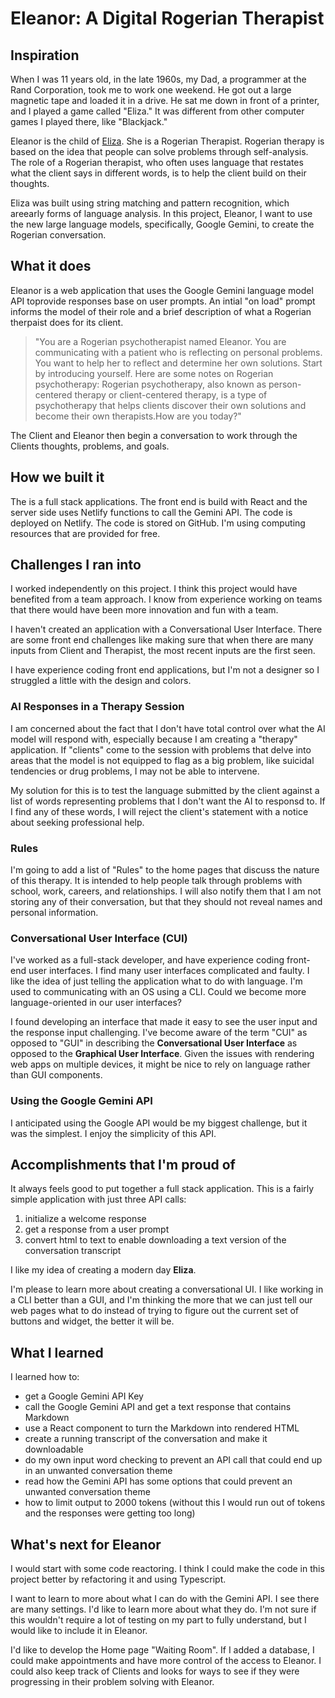 # Eleanor: A Digital Rogerian Therapist

## Inspiration

When I was 11 years old, in the late 1960s, my Dad, a programmer at the Rand Corporation, took me to work one weekend. He got out a large magnetic tape and loaded it in a drive. He sat me down in front of a printer, and I played a game called "Eliza." It was different from other computer games I played there, like "Blackjack."

Eleanor is the child of [Eliza](https://en.wikipedia.org/wiki/ELIZA). She is a
Rogerian Therapist. Rogerian therapy is based on the idea that people can solve problems through self-analysis. The role of a Rogerian therapist, who often uses language that restates what the client says in different words, is to help the client build on their thoughts.

Eliza was built using string matching and pattern recognition, which areearly forms of language analysis. In this project, Eleanor, I want to use the new large language models, specifically, Google Gemini, to create the Rogerian conversation.

## What it does

Eleanor is a web application that uses the Google Gemini language model API toprovide responses base on user prompts. An intial "on load" prompt informs the model of their role and a brief description of what a Rogerian therpaist does for its client.
 
>"You are a Rogerian psychotherapist named Eleanor. You are communicating with a patient who is reflecting on personal problems. You want to help her to reflect and determine her own solutions. Start by introducing yourself. Here are some notes on Rogerian psychotherapy: Rogerian psychotherapy, also known as person-centered therapy or client-centered therapy, is a type of psychotherapy that helps clients discover their own solutions and become their own therapists.How are you today?"

The Client and Eleanor then begin a conversation to work through the Clients thoughts, problems, and goals.

## How we built it

The is a full stack applications.  The front end is build with React and the server side uses Netlify functions to call the Gemini API. The code is deployed on Netlify. The code is stored on GitHub.   I'm using computing resources that are provided for free. 

## Challenges I ran into

I worked independently on this project. I think this project would have benefited from a team approach. I know from experience working on teams that
there would have been more innovation and fun with a team.

I haven't created an application with a Conversational User Interface.  There are 
some front end challenges like making sure that when there are many inputs from Client and Therapist,  the most recent inputs are the first seen.  

I have experience coding front end applications, but I'm not a designer so I struggled a little with the design and colors.


### AI Responses in a Therapy Session

I am concerned about the fact that I don't have total control over what the AI model will respond with, especially because I am creating a "therapy" application. If "clients" come to the session with problems that delve into areas that the model is not equipped to flag as a big problem, like suicidal tendencies or drug problems, I may not be able to intervene.

My solution for this is to test the language submitted by the client against a list of words representing problems that I don't want the AI to responsd to. If I find any of these words, I will reject the client's statement with a notice about seeking professional help.

### Rules

I'm going to add a list of "Rules" to the home pages that discuss the nature of this therapy. It is intended to help people talk through problems with school, work, careers, and relationships. I will also notify them that I am not storing any of their conversation, but that they should not reveal names and personal information.

### Conversational User Interface (CUI)

I've worked as a full-stack developer, and have experience coding front-end user interfaces. I find many user interfaces complicated and faulty. I like the idea of just telling the application what to do with language. I'm used to communicating with an OS using a CLI. Could we become more language-oriented in our user interfaces?

I found developing an interface that made it easy to see the user input and the response input challenging. I've become aware of the term "CUI" as opposed to "GUI" in describing the **Conversational User Interface** as opposed to the **Graphical User Interface**. Given the issues with rendering web apps on multiple devices, it might be nice to rely on language rather than GUI components.

### Using the Google Gemini API

I anticipated using the Google API would be my biggest challenge, but it was the simplest. I enjoy the simplicity of this API.

## Accomplishments that I'm proud of

It always feels good to put together a full stack application. This is a fairly simple application with just three API calls:

1.  initialize a welcome response
2.  get a response from a user prompt
3.  convert html to text to enable downloading a text version of the conversation transcript

I like my idea of creating a modern day **Eliza**.

I'm please to learn more about creating a conversational UI. I like working in
a CLI better than a GUI, and I'm thinking the more that we can just tell our
web pages what to do instead of trying to figure out the current set of buttons
and widget, the better it will be.

## What I learned

I learned how to:

- get a Google Gemini API Key
- call the Google Gemini API and get a text response that contains Markdown
- use a React component to turn the Markdown into rendered HTML
- create a running transcript of the conversation and make it downloadable
- do my own input word checking to prevent an API call that could end up in an unwanted conversation theme
- read how the Gemini API has some options that could prevent an unwanted conversation theme
- how to limit output to 2000 tokens (without this I would run out of tokens and the responses were getting too long)

## What's next for Eleanor

I would start with some code reactoring. I think I could make the code in this project better by refactoring it and using Typescript.

I want to learn to more about what I can do with the Gemini API. I see there are many settings. I'd like to learn more about what they do. I'm not sure if this wouldn't require a lot of testing on my part to fully understand, but I would like to include it in Eleanor.

I'd like to develop the Home page "Waiting Room". If I added a database, I could make appointments and have more control of the access to Eleanor. I could also keep
track of Clients and looks for ways to see if they were progressing in their problem solving with Eleanor.
